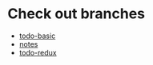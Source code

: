 # Check out branches

- [todo-basic](https://github.com/LaxmanChoudhary/react-stuff/tree/todo-basic)
- [notes](https://github.com/LaxmanChoudhary/react-stuff/tree/notes)
- [todo-redux](https://github.com/LaxmanChoudhary/react-stuff/tree/todo-redux)